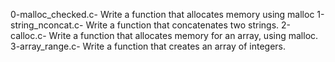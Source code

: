 0-malloc_checked.c- Write a function that allocates memory using malloc
1-string_nconcat.c- Write a function that concatenates two strings.
2-calloc.c- Write a function that allocates memory for an array, using malloc.
3-array_range.c- Write a function that creates an array of integers.
